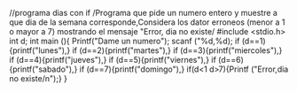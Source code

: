 //programa dias con if
/Programa que pide un numero entero y muestre a que dia de la semana corresponde,Considera los dator erroneos (menor a 1 o mayor a 7) mostrando el mensaje "Error, dia no existe/
#include <stdio.h>
int d;
int main (){
Printf("Dame un numero");
scanf ("%d,%d);
if (d==1){printf("lunes"),}
if (d==2){printf("martes"),}
if (d==3){printf("miercoles"),}
if (d==4){printf("jueves"),}
if (d==5){printf("viernes"),}
if (d==6){printf("sabado"),}
if (d==7){printf("domingo"),}
if(d<1 d>7){Printf ("Error,dia no existe/n");}
}
